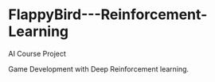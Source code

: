# FlappyBird---Reinforcement-Learning
AI Course Project

Game Development with Deep Reinforcement learning.